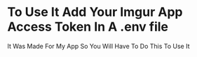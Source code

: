 # To Use It Add Your Imgur App Access Token In A .env file
<P> It Was Made For My App So You Will Have To Do This To Use It</p>